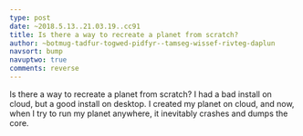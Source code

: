 ```yaml
---
type: post
date: ~2018.5.13..21.03.19..cc91
title: Is there a way to recreate a planet from scratch?
author: ~botmug-tadfur-togwed-pidfyr--tamseg-wissef-rivteg-daplun
navsort: bump
navuptwo: true
comments: reverse
---
```


Is there a way to recreate a planet from scratch? I had a bad install on cloud, but a good install on desktop. I created my planet on cloud, and now, when I try to run my planet anywhere, it inevitably crashes and dumps the core.